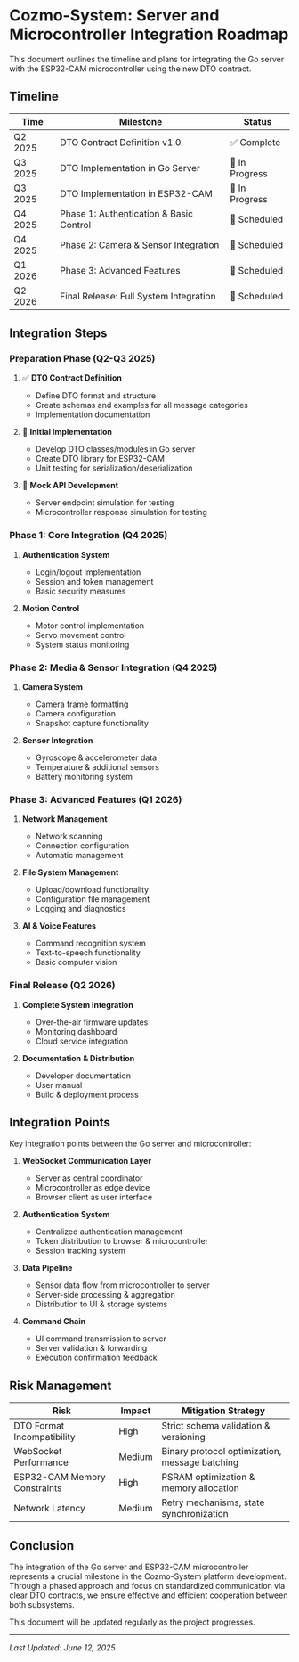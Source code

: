 # Cozmo-System: Server and Microcontroller Integration Roadmap

This document outlines the timeline and plans for integrating the Go server with the ESP32-CAM microcontroller using the new DTO contract.

## Timeline

| Time | Milestone | Status |
|------|-----------|--------|
| Q2 2025 | DTO Contract Definition v1.0 | ✅ Complete |
| Q3 2025 | DTO Implementation in Go Server | 🔄 In Progress |
| Q3 2025 | DTO Implementation in ESP32-CAM | 🔄 In Progress |
| Q4 2025 | Phase 1: Authentication & Basic Control | 📅 Scheduled |
| Q4 2025 | Phase 2: Camera & Sensor Integration | 📅 Scheduled |
| Q1 2026 | Phase 3: Advanced Features | 📅 Scheduled |
| Q2 2026 | Final Release: Full System Integration | 📅 Scheduled |

## Integration Steps

### Preparation Phase (Q2-Q3 2025)

1. ✅ **DTO Contract Definition**
   - Define DTO format and structure
   - Create schemas and examples for all message categories
   - Implementation documentation

2. 🔄 **Initial Implementation**
   - Develop DTO classes/modules in Go server
   - Create DTO library for ESP32-CAM
   - Unit testing for serialization/deserialization

3. 🔄 **Mock API Development**
   - Server endpoint simulation for testing
   - Microcontroller response simulation for testing

### Phase 1: Core Integration (Q4 2025)

1. **Authentication System**
   - Login/logout implementation
   - Session and token management
   - Basic security measures

2. **Motion Control**
   - Motor control implementation
   - Servo movement control
   - System status monitoring

### Phase 2: Media & Sensor Integration (Q4 2025)

1. **Camera System**
   - Camera frame formatting
   - Camera configuration
   - Snapshot capture functionality

2. **Sensor Integration**
   - Gyroscope & accelerometer data
   - Temperature & additional sensors
   - Battery monitoring system

### Phase 3: Advanced Features (Q1 2026)

1. **Network Management**
   - Network scanning
   - Connection configuration
   - Automatic management

2. **File System Management**
   - Upload/download functionality
   - Configuration file management
   - Logging and diagnostics

3. **AI & Voice Features**
   - Command recognition system
   - Text-to-speech functionality
   - Basic computer vision

### Final Release (Q2 2026)

1. **Complete System Integration**
   - Over-the-air firmware updates
   - Monitoring dashboard
   - Cloud service integration

2. **Documentation & Distribution**
   - Developer documentation
   - User manual
   - Build & deployment process

## Integration Points

Key integration points between the Go server and microcontroller:

1. **WebSocket Communication Layer**
   - Server as central coordinator
   - Microcontroller as edge device
   - Browser client as user interface

2. **Authentication System**
   - Centralized authentication management
   - Token distribution to browser & microcontroller
   - Session tracking system

3. **Data Pipeline**
   - Sensor data flow from microcontroller to server
   - Server-side processing & aggregation
   - Distribution to UI & storage systems

4. **Command Chain**
   - UI command transmission to server
   - Server validation & forwarding
   - Execution confirmation feedback

## Risk Management

| Risk | Impact | Mitigation Strategy |
|------|--------|-------------------|
| DTO Format Incompatibility | High | Strict schema validation & versioning |
| WebSocket Performance | Medium | Binary protocol optimization, message batching |
| ESP32-CAM Memory Constraints | High | PSRAM optimization & memory allocation |
| Network Latency | Medium | Retry mechanisms, state synchronization |

## Conclusion

The integration of the Go server and ESP32-CAM microcontroller represents a crucial milestone in the Cozmo-System platform development. Through a phased approach and focus on standardized communication via clear DTO contracts, we ensure effective and efficient cooperation between both subsystems.

This document will be updated regularly as the project progresses.

---

*Last Updated: June 12, 2025*
